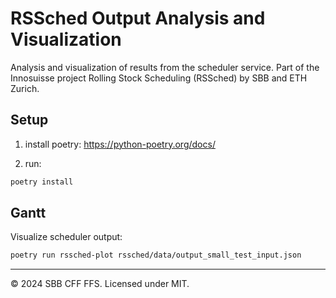 # RSSched Output Analysis and Visualization

Analysis and visualization of results from the scheduler service. Part of the Innosuisse project
Rolling Stock Scheduling (RSSched) by SBB and ETH Zurich.

## Setup

1. install poetry: https://python-poetry.org/docs/

2. run:

```sh
poetry install
```

## Gantt

Visualize scheduler output:

```sh
poetry run rssched-plot rssched/data/output_small_test_input.json
```

---

© 2024 SBB CFF FFS. Licensed under MIT.
